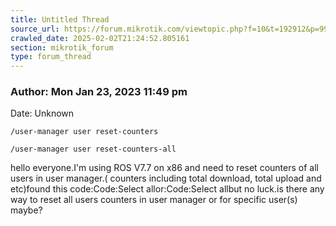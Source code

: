 ```yaml
---
title: Untitled Thread
source_url: https://forum.mikrotik.com/viewtopic.php?f=10&t=192912&p=993636#p993636
crawled_date: 2025-02-02T21:24:52.805161
section: mikrotik_forum
type: forum_thread
---
```


### Author: Mon Jan 23, 2023 11:49 pm
Date: Unknown

```
/user-manager user reset-counters
```

```
/user-manager user reset-counters-all
```

hello everyone.I'm using ROS V7.7 on x86 and need to reset counters of all users in user manager.( counters including total download, total upload and etc)found this code:Code:Select allor:Code:Select allbut no luck.is there any way to reset all users counters in user manager or for specific user(s) maybe?

